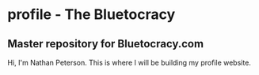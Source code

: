 # profile - The Bluetocracy
Master repository for Bluetocracy.com 
-

Hi, I'm Nathan Peterson.  This is where I will be building my profile website.

